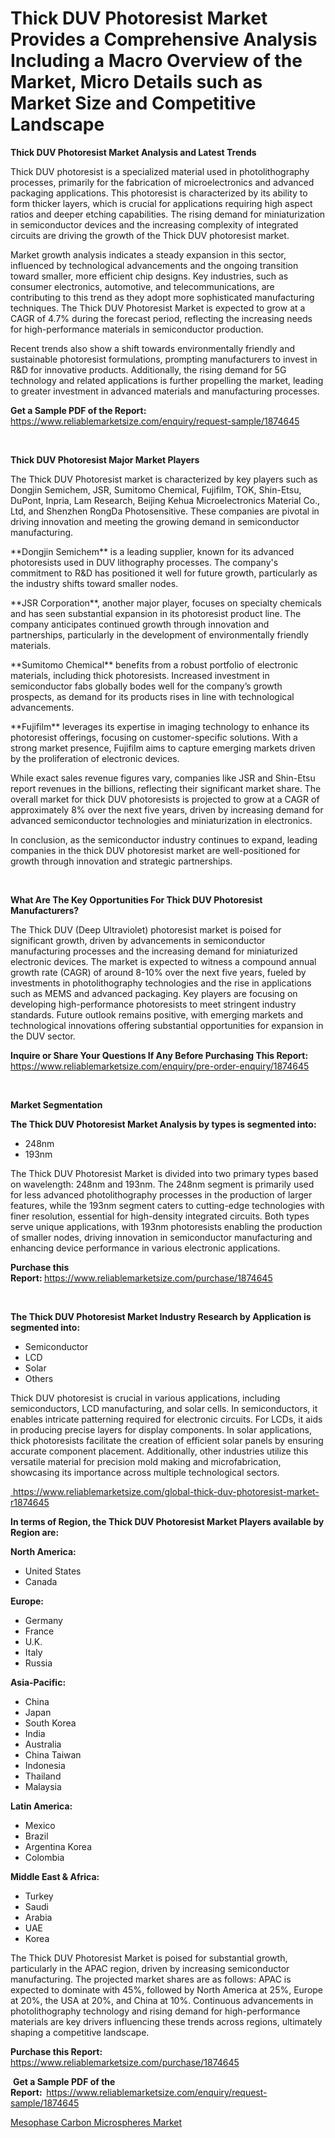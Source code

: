 <p><h1>Thick DUV Photoresist Market Provides a Comprehensive Analysis Including a Macro Overview of the Market, Micro Details such as Market Size and Competitive Landscape</h1></p><p><strong>Thick DUV Photoresist Market Analysis and Latest Trends</strong></p>
<p><p>Thick DUV photoresist is a specialized material used in photolithography processes, primarily for the fabrication of microelectronics and advanced packaging applications. This photoresist is characterized by its ability to form thicker layers, which is crucial for applications requiring high aspect ratios and deeper etching capabilities. The rising demand for miniaturization in semiconductor devices and the increasing complexity of integrated circuits are driving the growth of the Thick DUV photoresist market.</p><p>Market growth analysis indicates a steady expansion in this sector, influenced by technological advancements and the ongoing transition toward smaller, more efficient chip designs. Key industries, such as consumer electronics, automotive, and telecommunications, are contributing to this trend as they adopt more sophisticated manufacturing techniques. The Thick DUV Photoresist Market is expected to grow at a CAGR of 4.7% during the forecast period, reflecting the increasing needs for high-performance materials in semiconductor production.</p><p>Recent trends also show a shift towards environmentally friendly and sustainable photoresist formulations, prompting manufacturers to invest in R&D for innovative products. Additionally, the rising demand for 5G technology and related applications is further propelling the market, leading to greater investment in advanced materials and manufacturing processes.</p></p>
<p><strong>Get a Sample PDF of the Report:&nbsp;</strong> <a href="https://www.reliablemarketsize.com/enquiry/request-sample/1874645?utm_campaign=2212&utm_medium=2&utm_source=Github&utm_content=ia&utm_term=04022025&utm_id=thick-duv-photoresist">https://www.reliablemarketsize.com/enquiry/request-sample/1874645</a></p>
<p>&nbsp;</p>
<p><strong>Thick DUV Photoresist Major Market Players</strong></p>
<p><p>The Thick DUV Photoresist market is characterized by key players such as Dongjin Semichem, JSR, Sumitomo Chemical, Fujifilm, TOK, Shin-Etsu, DuPont, Inpria, Lam Research, Beijing Kehua Microelectronics Material Co., Ltd, and Shenzhen RongDa Photosensitive. These companies are pivotal in driving innovation and meeting the growing demand in semiconductor manufacturing.</p><p>**Dongjin Semichem** is a leading supplier, known for its advanced photoresists used in DUV lithography processes. The company's commitment to R&D has positioned it well for future growth, particularly as the industry shifts toward smaller nodes.</p><p>**JSR Corporation**, another major player, focuses on specialty chemicals and has seen substantial expansion in its photoresist product line. The company anticipates continued growth through innovation and partnerships, particularly in the development of environmentally friendly materials.</p><p>**Sumitomo Chemical** benefits from a robust portfolio of electronic materials, including thick photoresists. Increased investment in semiconductor fabs globally bodes well for the company’s growth prospects, as demand for its products rises in line with technological advancements.</p><p>**Fujifilm** leverages its expertise in imaging technology to enhance its photoresist offerings, focusing on customer-specific solutions. With a strong market presence, Fujifilm aims to capture emerging markets driven by the proliferation of electronic devices.</p><p>While exact sales revenue figures vary, companies like JSR and Shin-Etsu report revenues in the billions, reflecting their significant market share. The overall market for thick DUV photoresists is projected to grow at a CAGR of approximately 8% over the next five years, driven by increasing demand for advanced semiconductor technologies and miniaturization in electronics.</p><p>In conclusion, as the semiconductor industry continues to expand, leading companies in the thick DUV photoresist market are well-positioned for growth through innovation and strategic partnerships.</p></p>
<p>&nbsp;</p>
<p><strong>What Are The Key Opportunities For Thick DUV Photoresist Manufacturers?</strong></p>
<p><p>The Thick DUV (Deep Ultraviolet) photoresist market is poised for significant growth, driven by advancements in semiconductor manufacturing processes and the increasing demand for miniaturized electronic devices. The market is expected to witness a compound annual growth rate (CAGR) of around 8-10% over the next five years, fueled by investments in photolithography technologies and the rise in applications such as MEMS and advanced packaging. Key players are focusing on developing high-performance photoresists to meet stringent industry standards. Future outlook remains positive, with emerging markets and technological innovations offering substantial opportunities for expansion in the DUV sector.</p></p>
<p><strong>Inquire or Share Your Questions If Any Before Purchasing This Report:</strong> <a href="https://www.reliablemarketsize.com/enquiry/pre-order-enquiry/1874645?utm_campaign=2212&utm_medium=2&utm_source=Github&utm_content=ia&utm_term=04022025&utm_id=thick-duv-photoresist">https://www.reliablemarketsize.com/enquiry/pre-order-enquiry/1874645</a></p>
<p>&nbsp;</p>
<p><strong>Market Segmentation</strong></p>
<p><strong>The Thick DUV Photoresist Market Analysis by types is segmented into:</strong></p>
<p><ul><li>248nm</li><li>193nm</li></ul></p>
<p><p>The Thick DUV Photoresist Market is divided into two primary types based on wavelength: 248nm and 193nm. The 248nm segment is primarily used for less advanced photolithography processes in the production of larger features, while the 193nm segment caters to cutting-edge technologies with finer resolution, essential for high-density integrated circuits. Both types serve unique applications, with 193nm photoresists enabling the production of smaller nodes, driving innovation in semiconductor manufacturing and enhancing device performance in various electronic applications.</p></p>
<p><strong>Purchase this Report:&nbsp;</strong><a href="https://www.reliablemarketsize.com/purchase/1874645?utm_campaign=2212&utm_medium=2&utm_source=Github&utm_content=ia&utm_term=04022025&utm_id=thick-duv-photoresist">https://www.reliablemarketsize.com/purchase/1874645</a></p>
<p>&nbsp;</p>
<p><strong>The Thick DUV Photoresist Market Industry Research by Application is segmented into:</strong></p>
<p><ul><li>Semiconductor</li><li>LCD</li><li>Solar</li><li>Others</li></ul></p>
<p><p>Thick DUV photoresist is crucial in various applications, including semiconductors, LCD manufacturing, and solar cells. In semiconductors, it enables intricate patterning required for electronic circuits. For LCDs, it aids in producing precise layers for display components. In solar applications, thick photoresists facilitate the creation of efficient solar panels by ensuring accurate component placement. Additionally, other industries utilize this versatile material for precision mold making and microfabrication, showcasing its importance across multiple technological sectors.</p></p>
<p><a href="https://www.reliablemarketsize.com/global-thick-duv-photoresist-market-r1874645?utm_campaign=2212&utm_medium=2&utm_source=Github&utm_content=ia&utm_term=04022025&utm_id=thick-duv-photoresist">&nbsp;https://www.reliablemarketsize.com/global-thick-duv-photoresist-market-r1874645</a></p>
<p><strong>In terms of Region, the Thick DUV Photoresist Market Players available by Region are:</strong></p>
<p>
    <p> <strong> North America: </strong>
        <ul>
            <li>United States</li>
            <li>Canada</li>
        </ul>
        </p> 
    <p> <strong> Europe: </strong>
        <ul>
            <li>Germany</li>
            <li>France</li>
            <li>U.K.</li>
            <li>Italy</li>
            <li>Russia</li>
        </ul>
        </p> 
    <p> <strong> Asia-Pacific: </strong>
        <ul>
            <li>China</li>
            <li>Japan</li>
            <li>South Korea</li>
            <li>India</li>
            <li>Australia</li>
            <li>China Taiwan</li>
            <li>Indonesia</li>
            <li>Thailand</li>
            <li>Malaysia</li>
        </ul>
        </p> 
    <p> <strong> Latin America: </strong>
        <ul>
            <li>Mexico</li>
            <li>Brazil</li>
            <li>Argentina Korea</li>
            <li>Colombia</li>
        </ul>
        </p> 
    <p> <strong> Middle East & Africa: </strong>
        <ul>
            <li>Turkey</li>
            <li>Saudi</li>
            <li>Arabia</li>
            <li>UAE</li>
            <li>Korea</li>
        </ul>
    </p>
    </p>
<p><p>The Thick DUV Photoresist Market is poised for substantial growth, particularly in the APAC region, driven by increasing semiconductor manufacturing. The projected market shares are as follows: APAC is expected to dominate with 45%, followed by North America at 25%, Europe at 20%, the USA at 20%, and China at 10%. Continuous advancements in photolithography technology and rising demand for high-performance materials are key drivers influencing these trends across regions, ultimately shaping a competitive landscape.</p></p>
<p><strong>Purchase this Report: </strong><a href="https://www.reliablemarketsize.com/purchase/1874645?utm_campaign=2212&utm_medium=2&utm_source=Github&utm_content=ia&utm_term=04022025&utm_id=thick-duv-photoresist">https://www.reliablemarketsize.com/purchase/1874645</a></p>
<p>&nbsp;<strong>Get a Sample PDF of the Report:&nbsp;&nbsp;</strong><a href="https://www.reliablemarketsize.com/enquiry/request-sample/1874645?utm_campaign=2212&utm_medium=2&utm_source=Github&utm_content=ia&utm_term=04022025&utm_id=thick-duv-photoresist">https://www.reliablemarketsize.com/enquiry/request-sample/1874645</a></p>
<p><strong></strong></p>
<p><p><a href="https://github.com/gullattedenna/Market-Research-Report-List-1/blob/main/mesophase-carbon-microspheres-market.md?utm_campaign=2212&utm_medium=2&utm_source=Github&utm_content=ia&utm_term=04022025&utm_id=thick-duv-photoresist">Mesophase Carbon Microspheres Market</a></p></p>